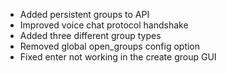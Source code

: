 - Added persistent groups to API
- Improved voice chat protocol handshake
- Added three different group types
- Removed global open_groups config option
- Fixed enter not working in the create group GUI
